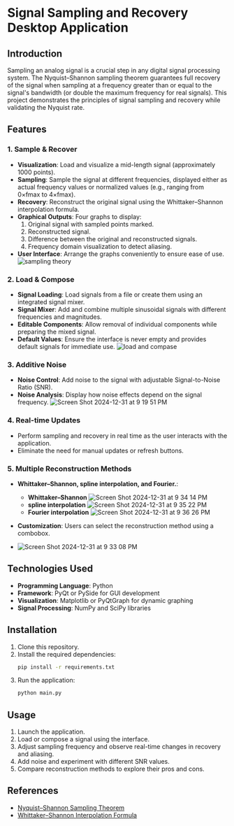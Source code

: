 
# Signal Sampling and Recovery Desktop Application

## Introduction
Sampling an analog signal is a crucial step in any digital signal processing system. The Nyquist–Shannon sampling theorem guarantees full recovery of the signal when sampling at a frequency greater than or equal to the signal's bandwidth (or double the maximum frequency for real signals). This project demonstrates the principles of signal sampling and recovery while validating the Nyquist rate.

## Features

### 1. Sample & Recover
- **Visualization**: Load and visualize a mid-length signal (approximately 1000 points).
- **Sampling**: Sample the signal at different frequencies, displayed either as actual frequency values or normalized values (e.g., ranging from 0×fmax to 4×fmax).
- **Recovery**: Reconstruct the original signal using the Whittaker–Shannon interpolation formula.
- **Graphical Outputs**: Four graphs to display:
  1. Original signal with sampled points marked.
  2. Reconstructed signal.
  3. Difference between the original and reconstructed signals.
  4. Frequency domain visualization to detect aliasing.
- **User Interface**: Arrange the graphs conveniently to ensure ease of use.
![sampling theory](https://github.com/user-attachments/assets/ff5e6de0-1abf-4df7-8e6e-e13a4c41040b)

### 2. Load & Compose
- **Signal Loading**: Load signals from a file or create them using an integrated signal mixer.
- **Signal Mixer**: Add and combine multiple sinusoidal signals with different frequencies and magnitudes.
- **Editable Components**: Allow removal of individual components while preparing the mixed signal.
- **Default Values**: Ensure the interface is never empty and provides default signals for immediate use.
![load and compase](https://github.com/user-attachments/assets/7e9d5c19-d0a1-44cc-bc42-24e44d4a7313)

### 3. Additive Noise
- **Noise Control**: Add noise to the signal with adjustable Signal-to-Noise Ratio (SNR).
- **Noise Analysis**: Display how noise effects depend on the signal frequency.
![Screen Shot 2024-12-31 at 9 19 51 PM](https://github.com/user-attachments/assets/933e0641-df73-4af7-8c53-662593bd9921)


### 4. Real-time Updates
- Perform sampling and recovery in real time as the user interacts with the application.
- Eliminate the need for manual updates or refresh buttons.

### 5. Multiple Reconstruction Methods
- **Whittaker–Shannon, spline interpolation, and Fourier.**:
  - **Whittaker–Shannon**
    ![Screen Shot 2024-12-31 at 9 34 14 PM](https://github.com/user-attachments/assets/deac92ec-10e5-4d65-935a-beec3402ed76)
  - **spline interpolation**
    ![Screen Shot 2024-12-31 at 9 35 22 PM](https://github.com/user-attachments/assets/8767642a-797d-4391-8855-20c7c32da784)
  - **Fourier interpolation**
    ![Screen Shot 2024-12-31 at 9 36 26 PM](https://github.com/user-attachments/assets/676f8e51-4cd5-4296-8ac4-7d76ba88b3c8)

- **Customization**: Users can select the reconstruction method using a combobox.
- ![Screen Shot 2024-12-31 at 9 33 08 PM](https://github.com/user-attachments/assets/6853db38-f3bd-41d6-92a0-5025204fa837)

## Technologies Used
- **Programming Language**: Python
- **Framework**: PyQt or PySide for GUI development
- **Visualization**: Matplotlib or PyQtGraph for dynamic graphing
- **Signal Processing**: NumPy and SciPy libraries

## Installation
1. Clone this repository.
2. Install the required dependencies:
   ```bash
   pip install -r requirements.txt
   ```
3. Run the application:
   ```bash
   python main.py
   ```

## Usage
1. Launch the application.
2. Load or compose a signal using the interface.
3. Adjust sampling frequency and observe real-time changes in recovery and aliasing.
4. Add noise and experiment with different SNR values.
5. Compare reconstruction methods to explore their pros and cons.

## References
- [Nyquist–Shannon Sampling Theorem](https://en.wikipedia.org/wiki/Nyquist%E2%80%93Shannon_sampling_theorem)
- [Whittaker–Shannon Interpolation Formula](https://en.wikipedia.org/wiki/Whittaker%E2%80%93Shannon_interpolation_formula)
